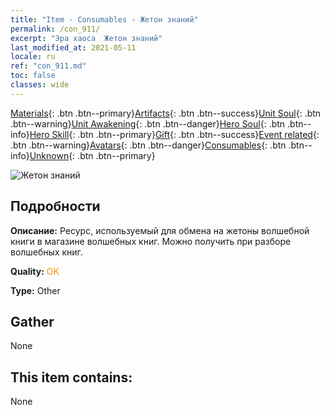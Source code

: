 ```yaml
---
title: "Item - Consumables - Жетон знаний"
permalink: /con_911/
excerpt: "Эра хаоса  Жетон знаний"
last_modified_at: 2021-05-11
locale: ru
ref: "con_911.md"
toc: false
classes: wide
---
```

 [Materials](/ItemsRU/){: .btn .btn--primary}[Artifacts](/ItemsRU/Artifacts/){: .btn .btn--success}[Unit Soul](/ItemsRU/UnitSoul/){: .btn .btn--warning}[Unit Awakening](/ItemsRU/UnitAwakening/){: .btn .btn--danger}[Hero Soul](/ItemsRU/HeroSoul/){: .btn .btn--info}[Hero Skill](/ItemsRU/HeroSkill/){: .btn .btn--primary}[Gift](/ItemsRU/Gift/){: .btn .btn--success}[Event related](/ItemsRU/Events/){: .btn .btn--warning}[Avatars](/ItemsRU/Avatars/){: .btn .btn--danger}[Consumables](/ItemsRU/Consumables/){: .btn .btn--info}[Unknown](/ItemsRU/Unknown/){: .btn .btn--primary}

 ![Жетон знаний](/images/t/i_40004.png)

## Подробности
 **Описание:** Ресурс, используемый для обмена на жетоны волшебной книги в магазине волшебных книг. Можно получить при разборе волшебных книг.

 **Quality:** <span style="color: #FF8C00">OK</span>

 **Type:** Other

## Gather

  None

## This item contains:

  None

